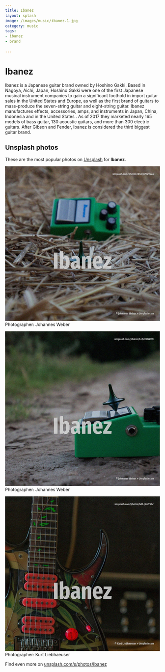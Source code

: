 ```yaml
---
title: Ibanez
layout: splash
image: /images/music/ibanez.1.jpg
category: music
tags:
- ibanez
- brand

---
```

# Ibanez

Ibanez  is a Japanese guitar brand owned by Hoshino Gakki.
Based in Nagoya, Aichi, Japan, Hoshino Gakki were one of the first Japanese musical instrument 
companies to gain a significant foothold in import guitar sales in the United States and Europe, as 
well as the first brand of guitars to mass-produce the seven-string guitar and eight-string guitar.
Ibanez manufactures effects, accessories, amps, and instruments in Japan, China, Indonesia and in 
the United States .
As of 2017 they marketed nearly 165 models of bass guitar, 130 acoustic guitars, and more than 300 
electric guitars.
After Gibson and Fender, Ibanez is considered the third biggest guitar brand.

 
## Unsplash photos
These are the most popular photos on [Unsplash](https://unsplash.com) for **Ibanez**.
 
![Ibanez](/images/music/ibanez.1.jpg)
Photographer:  Johannes Weber
 
![Ibanez](/images/music/ibanez.2.jpg)
Photographer:  Johannes Weber
 
![Ibanez](/images/music/ibanez.3.jpg)
Photographer:  Kurt Liebhaeuser
 
Find even more on [unsplash.com/s/photos/Ibanez](https://unsplash.com/s/photos/Ibanez)
 
